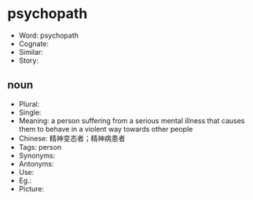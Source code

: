 # psychopath

- Word: psychopath
- Cognate: 
- Similar: 
- Story: 

## noun

- Plural: 
- Single: 
- Meaning: a person suffering from a serious mental illness that causes them to behave in a violent way towards other people
- Chinese: 精神变态者；精神病患者
- Tags: person
- Synonyms: 
- Antonyms: 
- Use: 
- Eg.: 
- Picture: 

